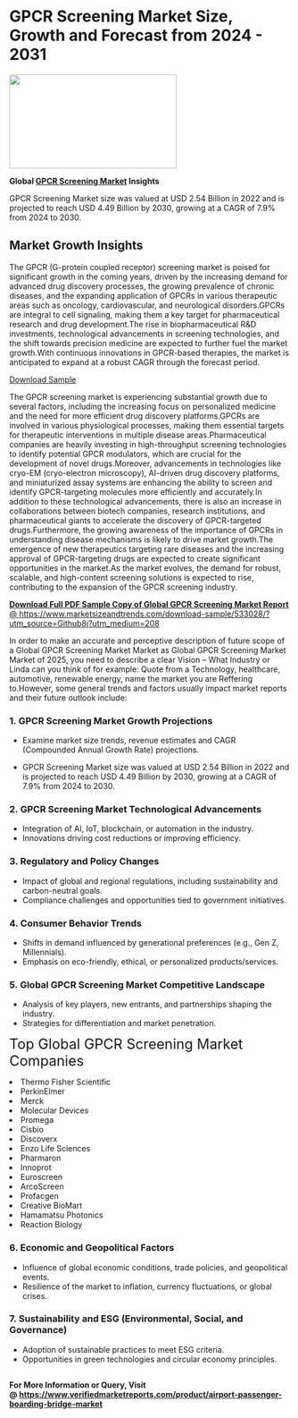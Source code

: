 <H1>GPCR Screening Market Size, Growth and Forecast from 2024 - 2031</H1><img class="aligncenter size-medium wp-image-584254" src="https://thirdeyenews.in/wp-content/uploads/2024/09/Global-Market-Research-300x168.jpeg" alt="" width="300" height="168" /><p><strong>Global&nbsp;<a href="https://www.marketsizeandtrends.com/download-sample/533028/?utm_source=Github8j?utm_medium=208">GPCR Screening Market</a> Insights</strong></p><p>GPCR Screening Market size was valued at USD 2.54 Billion in 2022 and is projected to reach USD 4.49 Billion by 2030, growing at a CAGR of 7.9% from 2024 to 2030.</p><p><h2>Market Growth Insights</h2> <p>The GPCR (G-protein coupled receptor) screening market is poised for significant growth in the coming years, driven by the increasing demand for advanced drug discovery processes, the growing prevalence of chronic diseases, and the expanding application of GPCRs in various therapeutic areas such as oncology, cardiovascular, and neurological disorders.GPCRs are integral to cell signaling, making them a key target for pharmaceutical research and drug development.The rise in biopharmaceutical R&D investments, technological advancements in screening technologies, and the shift towards precision medicine are expected to further fuel the market growth.With continuous innovations in GPCR-based therapies, the market is anticipated to expand at a robust CAGR through the forecast period.</p> <p><a href="#">Download Sample</a></p> <p>The GPCR screening market is experiencing substantial growth due to several factors, including the increasing focus on personalized medicine and the need for more efficient drug discovery platforms.GPCRs are involved in various physiological processes, making them essential targets for therapeutic interventions in multiple disease areas.Pharmaceutical companies are heavily investing in high-throughput screening technologies to identify potential GPCR modulators, which are crucial for the development of novel drugs.Moreover, advancements in technologies like cryo-EM (cryo-electron microscopy), AI-driven drug discovery platforms, and miniaturized assay systems are enhancing the ability to screen and identify GPCR-targeting molecules more efficiently and accurately.In addition to these technological advancements, there is also an increase in collaborations between biotech companies, research institutions, and pharmaceutical giants to accelerate the discovery of GPCR-targeted drugs.Furthermore, the growing awareness of the importance of GPCRs in understanding disease mechanisms is likely to drive market growth.The emergence of new therapeutics targeting rare diseases and the increasing approval of GPCR-targeting drugs are expected to create significant opportunities in the market.As the market evolves, the demand for robust, scalable, and high-content screening solutions is expected to rise, contributing to the expansion of the GPCR screening industry.</p> <p><a href="#"></p><p><span class=""><strong>Download Full PDF Sample Copy of Global GPCR Screening Market Report</strong> @ <a href="https://www.marketsizeandtrends.com/download-sample/533028/?utm_source=Github8j?utm_medium=208" target="_blank">https://www.marketsizeandtrends.com/download-sample/533028/?utm_source=Github8j?utm_medium=208</a></span></p><p>In order to make an accurate and perceptive description of future scope of a Global&nbsp;GPCR Screening Market Market as Global&nbsp;GPCR Screening Market Market of 2025, you need to describe a clear Vision &ndash; What Industry or Linda can you think of for example: Quote from a Technology, healthcare, automotive, renewable energy, name the market you are Reffering to.However, some general trends and factors usually impact market reports and their future outlook include:</p><h3>1.&nbsp;<strong>GPCR Screening Market Growth Projections</strong></h3><ul><li>Examine market size trends, revenue estimates and CAGR (Compounded Annual Growth Rate) projections.</li><li><p>GPCR Screening Market size was valued at USD 2.54 Billion in 2022 and is projected to reach USD 4.49 Billion by 2030, growing at a CAGR of 7.9% from 2024 to 2030.</p></li></ul><h3>2.&nbsp;<strong>GPCR Screening Market Technological Advancements</strong></h3><ul><li>Integration of AI, IoT, blockchain, or automation in the industry.</li><li>Innovations driving cost reductions or improving efficiency.</li></ul><h3>3.&nbsp;<strong>Regulatory and Policy Changes</strong></h3><ul><li>Impact of global and regional regulations, including sustainability and carbon-neutral goals.</li><li>Compliance challenges and opportunities tied to government initiatives.</li></ul><h3>4.&nbsp;<strong>Consumer Behavior Trends</strong></h3><ul><li>Shifts in demand influenced by generational preferences (e.g., Gen Z, Millennials).</li><li>Emphasis on eco-friendly, ethical, or personalized products/services.</li></ul><h3>5.&nbsp;<strong>Global GPCR Screening Market Competitive Landscape</strong></h3><ul><li>Analysis of key players, new entrants, and partnerships shaping the industry.</li><li>Strategies for differentiation and market penetration.</li></ul><p data-pm-slice="1 1 []"><span style="color: inherit; font-family: inherit; font-size: 25px;">Top Global GPCR Screening Market Companies</span></p><div class="" data-test-id=""><p><li>Thermo Fisher Scientific</li><li> PerkinElmer</li><li> Merck</li><li> Molecular Devices</li><li> Promega</li><li> Cisbio</li><li> Discoverx</li><li> Enzo Life Sciences</li><li> Pharmaron</li><li> Innoprot</li><li> Euroscreen</li><li> ArcoScreen</li><li> Profacgen</li><li> Creative BioMart</li><li> Hamamatsu Photonics</li><li> Reaction Biology</li></p></div><h3>6.&nbsp;<strong>Economic and Geopolitical Factors</strong></h3><ul><li>Influence of global economic conditions, trade policies, and geopolitical events.</li><li>Resilience of the market to inflation, currency fluctuations, or global crises.</li></ul><h3>7.&nbsp;<strong>Sustainability and ESG (Environmental, Social, and Governance)</strong></h3><ul><li>Adoption of sustainable practices to meet ESG criteria.</li><li>Opportunities in green technologies and circular economy principles.</li></ul><h2><strong style="font-size: 14px;">For More Information or Query, Visit @&nbsp;</strong><a style="background-color: #ffffff; font-size: 14px;" href="https://www.marketsizeandtrends.com/report/gpcr-screening-market/" target="_blank">https://www.verifiedmarketreports.com/product/airport-passenger-boarding-bridge-market</a></h2>